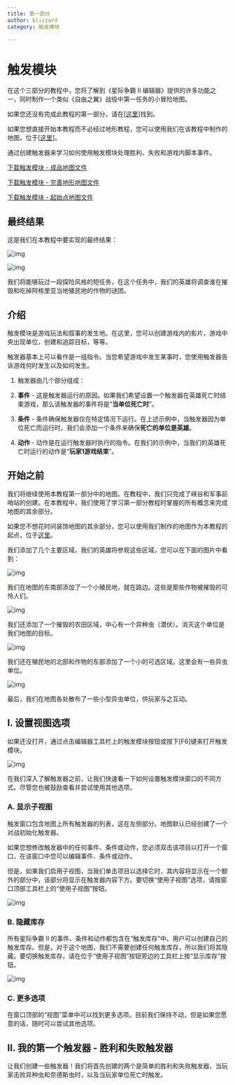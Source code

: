 ```yaml
---
title: 第一部分
author: blizzard
category: 触发模块

---
```

# 触发模块

在这个三部分的教程中，您将了解到《星际争霸 II 编辑器》提供的许多功能之一，同时制作一个类似《自由之翼》战役中第一任务的小冒险地图。

如果您还没有完成此教程的第一部分，请在[[这里](../terrain/1)]找到。

如果您想直接开始本教程而不必经过地形教程，您可以使用我们在该教程中制作的地图，位于[[这里](#finishedMap)]。



通过创建触发器来学习如何使用触发模块处理胜利、失败和游戏内脚本事件。

[下载触发模块 - 成品地图文件](https://web.archive.org/web/20130126143031/http://media.blizzard.com/sc2/game/maps-and-mods/tutorials/trigger/Trigger-Module-finished-product.SC2Map)

[下载触发模块 - 完善地形地图文件](https://web.archive.org/web/20130126143031/http://media.blizzard.com/sc2/game/maps-and-mods/tutorials/trigger/Trigger-Module-fleshed-out-terrain.SC2Map)

[下载触发模块 - 起始点地图文件](https://web.archive.org/web/20130126143031/http://media.blizzard.com/sc2/game/maps-and-mods/tutorials/trigger/Trigger-Module-starting-point.SC2Map)



## 最终结果

这是我们在本教程中要实现的最终结果：

![img](001-endresult-ultralisk.jpg)

![img](002-endresult-cinematic.jpg)

我们将能够玩过一段探险风格的短任务，在这个任务中，我们的英雄将调查谁在摧毁和吃掉阿格里亚当地殖民地的作物的谜团。



## 介绍

触发模块是游戏玩法和叙事的发生地。在这里，您可以创建游戏内的影片，游戏中央出现单位，创建和追踪目标，等等。

触发器基本上可以看作是一组指令。当您希望游戏中发生某事时，您使用触发器告诉游戏何时发生以及如何发生。



1. 触发器由几个部分组成：

2. **事件** - 这是触发器运行的原因。如果我们希望设置一个触发器在英雄死亡时结束游戏，那么该触发器的事件将是“**当单位死亡时**”。
3. **条件** - 条件确保触发器仅在特定情况下运行。在上述示例中，当触发器因为单位死亡而运行时，我们会添加一个条件来确保**死亡的单位是英雄**。
4. **动作** - 动作是在运行触发器时执行的指令。在我们的示例中，当我们的英雄死亡时运行的动作是“**玩家1游戏结束**”。

## 开始之前

我们将继续使用本教程第一部分中的地图。在教程中，我们只完成了峡谷和军事前哨站的创建。在本教程中，我们使用了学习第一部分教程时掌握的所有概念来完成地图的其余部分。

如果您不想花时间装饰地图的其余部分，您可以使用我们制作的地图作为本教程的起点，位于[这里](https://web.archive.org/web/20130126143031/http://us.battle.net/sc2/en/game/maps-and-mods/tutorials/trigger/#finishedMap)。

我们添加了几个主要区域，我们的英雄将参观这些区域，您可以在下面的图片中看到：

![img](003-fullyartified-colony.jpg)

我们在地图的东南部添加了一个小殖民地，就在路边。这些是那些作物被摧毁的可怜人们。

![img](004-fullyartified-farms.jpg)

我们还添加了一个摧毁的农田区域，中心有一个异种虫（潜伏）。消灭这个单位是我们地图的目标。

![img](005-fullyartified-optionalarea.jpg)

我们还在殖民地的北部和作物的东部添加了一个小的可选区域。这里会有一些异虫单位。

![img](006-fullyartified-scatteredzerg.jpg)

最后，我们在地图各处散布了一些小型异虫单位，供玩家与之互动。



## I. 设置视图选项

如果还没打开，通过点击编辑器工具栏上的触发模块按钮或按下[F6]键来打开触发模块。

![img](007-opentriggermodule-triggermodulebutton.jpg)

在我们深入了解触发器之前，让我们快速看一下如何设置触发模块窗口的不同方式。尽管您也被鼓励查看并尝试使用其他选项。

### A. 显示子视图

触发窗口包含地图上所有触发器的列表，这在左侧部分。地图默认已经创建了一个对战初始化触发器。

如果您想修改触发器中的任何事件、条件或动作，您必须双击该项目以打开一个窗口，在该窗口中您可以编辑事件、条件或动作。

但是，如果我们启用子视图，当我们单击项目以选择它时，其内容将显示在一个额外的部分中，该部分将显示在触发器内容下方。要切换“使用子视图”选项，请按窗口顶部工具栏上的“使用子视图”按钮。

![img](008-viewoptions-subviews.jpg)

### B. 隐藏库存

所有星际争霸 II 的事件、条件和动作都包含在“触发库存”中。用户可以创建自己的触发库存。但是，对于这个地图，我们不需要创建任何触发库存，所以我们将其隐藏。要切换触发库存，请在位于“使用子视图”按钮旁边的工具栏上按“显示库存”按钮。

![img](009-viewoptions-showlibraries.jpg)

### C. 更多选项

在窗口顶部的“视图”菜单中可以找到更多选项。目前我们保持不动，但是如果您愿意的话，随时可以尝试其他选项。



## II. 我的第一个触发器 - 胜利和失败触发器

让我们创建一些触发器！我们将首先创建的两个是简单的胜利和失败触发器，当玩家击败异种虫和奈德斯虫时，以及当玩家单位死亡时触发。